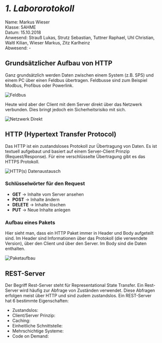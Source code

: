 # *1. Labororotokoll*

  Name: Markus Wieser   
  Klasse: 5AHME   
  Datum: 15.10.2018   
  Anwesend: Strauß Lukas, Strutz Sebastian, Tuttner Raphael, Uhl Christian, Waltl Kilian, Wieser Markus, Zitz Karlheinz    
  Abwesend: -
  
  ## Grundsätzlicher Aufbau von HTTP
  
  Ganz grundsätzlich werden Daten zwischen einem System (z.B. SPS) und einem PC über einen Feldbus übertragen. Feldbusse sind zum Beispiel Modbus, Profibus oder Powerlink.
  
  ![Feldbus](https://github.com/HTLMechatronics/m14-la1-sx/blob/wiemam14/wiemam14/netzwerkFeldbus.png)
  
  Heute wird aber der Client mit dem Server direkt über das Netzwerk verbunden. Dies bringt jedoch ein Sicherheitsrisiko mit sich.
  
  ![Netzwerk Direkt](https://github.com/HTLMechatronics/m14-la1-sx/blob/wiemam14/wiemam14/netzwerkDirekt.png)
  
  
  ## HTTP (Hypertext Transfer Protocol)
  
  Das HTTP ist ein zustandsloses Protokoll zur Übertragung von Daten. Es ist textuell aufgebaut und basiert auf einem Server-Client Prinzip (Request/Response). Für eine verschlüsselte Übertragung gibt es das HTTPS Protokoll.
  
  ![HTTP(s) Datenaustausch](https://github.com/HTLMechatronics/m14-la1-sx/blob/wiemam14/wiemam14/requestResponse.png)
  
  ### Schlüsselwörter für den Request
  
* **GET**     -> Inhalte vom Server ansehen
* **POST**    -> Inhalte ändern
* **DELETE**  -> Inhalte löschen
* **PUT**     -> Neue Inhalte anlegen

 ### Aufbau eines Pakets
  
  Hier sieht man, dass ein HTTP Paket immer in Header und Body aufgeteilt sind. Im Header sind Informationen über das Protokoll (die verwendete Version), über den Client und über den Server. Im Body sind die Daten enthalten.
  
  ![Paketaufbau](https://github.com/HTLMechatronics/m14-la1-sx/blob/wiemam14/wiemam14/paketaufbau.jpg)
  
  ## REST-Server
  
  Der Begriff Rest-Server steht für Representational State Transfer. Ein Rest-Server wird häufig zur Abfrage von Zuständen verwendet. Diese Abfragen erfolgen meist über HTTP und sind zudem zustandslos. Ein REST-Server hat 6 bestimmte Eigenschaften:
  
  * Zustandslos:
  * Client/Server Prinzip:
  * Caching:
  * Einheitliche Schnittstelle:
  * Mehrschichtige Systeme:
  * Code on Demand:
  
  
  
